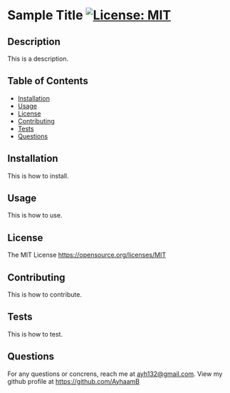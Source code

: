 # Sample Title [![License: MIT](https://img.shields.io/badge/License-MIT-yellow.svg)](https://opensource.org/licenses/MIT)

## Description
This is a description.

## Table of Contents
- [Installation](#installation)
- [Usage](#usage)
- [License](#license)
- [Contributing](#contributing)
- [Tests](#tests)
- [Questions](#questions)

## Installation
This is how to install.

## Usage
This is how to use.

## License
The MIT License
https://opensource.org/licenses/MIT

## Contributing
This is how to contribute.

## Tests
This is how to test.

## Questions
For any questions or concrens, reach me at ayh132@gmail.com. View my github profile at https://github.com/AyhaamB